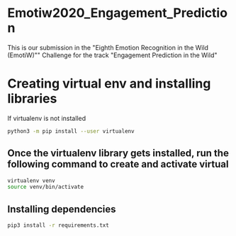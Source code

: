 # Emotiw2020_Engagement_Prediction
This is our submission in the "Eighth Emotion Recognition in the Wild (EmotiW)"" Challenge for the track "Engagement Prediction in the Wild"

# Creating virtual env and installing libraries

If virtualenv is not installed
```bash
python3 -m pip install --user virtualenv
```

## Once the virtualenv library gets installed, run the following command to create and activate virtual
```bash
virtualenv venv
source venv/bin/activate
```

## Installing dependencies
```bash
pip3 install -r requirements.txt
```
